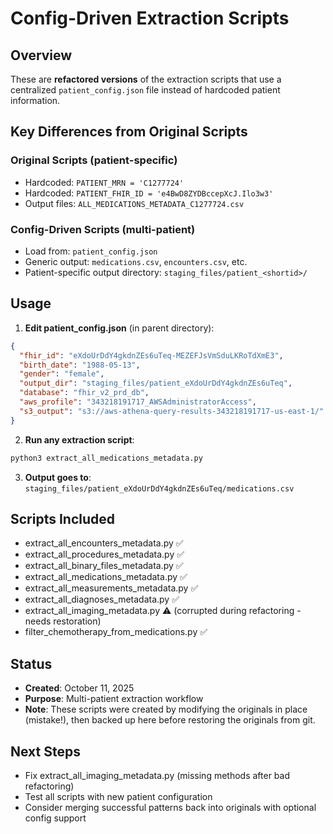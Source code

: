 # Config-Driven Extraction Scripts

## Overview
These are **refactored versions** of the extraction scripts that use a centralized `patient_config.json` file instead of hardcoded patient information.

## Key Differences from Original Scripts

### Original Scripts (patient-specific)
- Hardcoded: `PATIENT_MRN = 'C1277724'`
- Hardcoded: `PATIENT_FHIR_ID = 'e4BwD8ZYDBccepXcJ.Ilo3w3'`
- Output files: `ALL_MEDICATIONS_METADATA_C1277724.csv`

### Config-Driven Scripts (multi-patient)
- Load from: `patient_config.json`
- Generic output: `medications.csv`, `encounters.csv`, etc.
- Patient-specific output directory: `staging_files/patient_<shortid>/`

## Usage

1. **Edit patient_config.json** (in parent directory):
```json
{
  "fhir_id": "eXdoUrDdY4gkdnZEs6uTeq-MEZEFJsVmSduLKRoTdXmE3",
  "birth_date": "1988-05-13",
  "gender": "female",
  "output_dir": "staging_files/patient_eXdoUrDdY4gkdnZEs6uTeq",
  "database": "fhir_v2_prd_db",
  "aws_profile": "343218191717_AWSAdministratorAccess",
  "s3_output": "s3://aws-athena-query-results-343218191717-us-east-1/"
}
```

2. **Run any extraction script**:
```bash
python3 extract_all_medications_metadata.py
```

3. **Output goes to**: `staging_files/patient_eXdoUrDdY4gkdnZEs6uTeq/medications.csv`

## Scripts Included
- extract_all_encounters_metadata.py ✅
- extract_all_procedures_metadata.py ✅
- extract_all_binary_files_metadata.py ✅
- extract_all_medications_metadata.py ✅
- extract_all_measurements_metadata.py ✅
- extract_all_diagnoses_metadata.py ✅
- extract_all_imaging_metadata.py ⚠️ (corrupted during refactoring - needs restoration)
- filter_chemotherapy_from_medications.py ✅

## Status
- **Created**: October 11, 2025
- **Purpose**: Multi-patient extraction workflow
- **Note**: These scripts were created by modifying the originals in place (mistake!), then backed up here before restoring the originals from git.

## Next Steps
- Fix extract_all_imaging_metadata.py (missing methods after bad refactoring)
- Test all scripts with new patient configuration
- Consider merging successful patterns back into originals with optional config support
